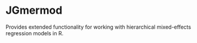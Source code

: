 # JGmermod
Provides extended functionality for working with hierarchical mixed-effects regression models in R.
